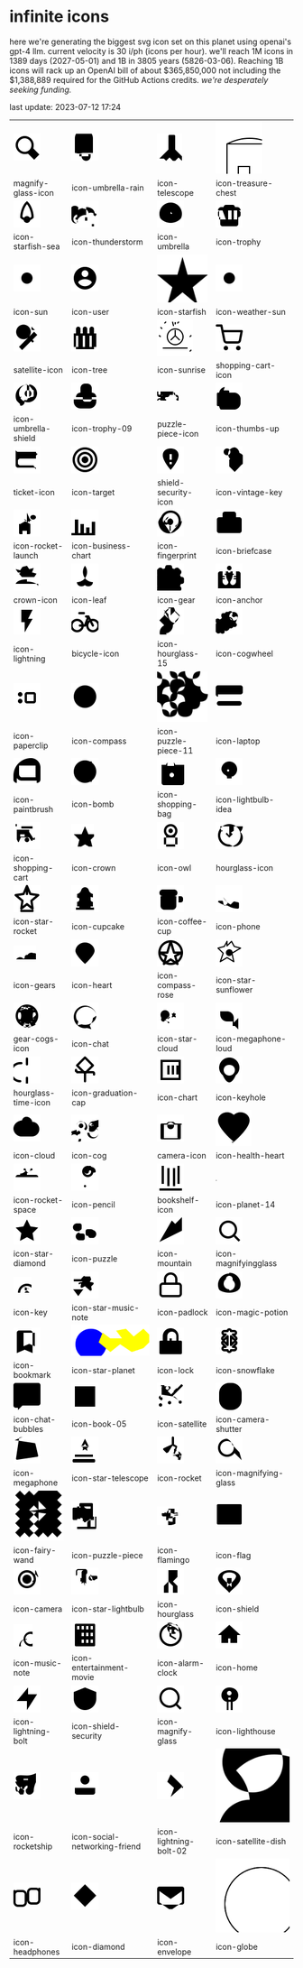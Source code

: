 # infinite icons

here we're generating the biggest svg icon set on this planet using openai's gpt-4 llm. current velocity is 30 i/ph (icons per hour). we'll reach 1M icons in 1389 days (2027-05-01) and 1B in 3805 years (5826-03-06). Reaching 1B icons will rack up an OpenAI bill of about $365,850,000 not including the $1,388,889 required for the GitHub Actions credits. _we're desperately seeking funding._

last update: 2023-07-12 17:24

|  |  |  |  |
| ---- | ---- | ---- | ---- |
| ![icons/magnify-glass-icon](icons/magnify-glass-icon.svg) | ![icons/icon-umbrella-rain](icons/icon-umbrella-rain.svg) | ![icons/icon-telescope](icons/icon-telescope.svg) | ![icons/icon-treasure-chest](icons/icon-treasure-chest.svg) 
| magnify-glass-icon | icon-umbrella-rain | icon-telescope | icon-treasure-chest 
| ![icons/icon-starfish-sea](icons/icon-starfish-sea.svg) | ![icons/icon-thunderstorm](icons/icon-thunderstorm.svg) | ![icons/icon-umbrella](icons/icon-umbrella.svg) | ![icons/icon-trophy](icons/icon-trophy.svg) 
| icon-starfish-sea | icon-thunderstorm | icon-umbrella | icon-trophy 
| ![icons/icon-sun](icons/icon-sun.svg) | ![icons/icon-user](icons/icon-user.svg) | ![icons/icon-starfish](icons/icon-starfish.svg) | ![icons/icon-weather-sun](icons/icon-weather-sun.svg) 
| icon-sun | icon-user | icon-starfish | icon-weather-sun 
| ![icons/satellite-icon](icons/satellite-icon.svg) | ![icons/icon-tree](icons/icon-tree.svg) | ![icons/icon-sunrise](icons/icon-sunrise.svg) | ![icons/shopping-cart-icon](icons/shopping-cart-icon.svg) 
| satellite-icon | icon-tree | icon-sunrise | shopping-cart-icon 
| ![icons/icon-umbrella-shield](icons/icon-umbrella-shield.svg) | ![icons/icon-trophy-09](icons/icon-trophy-09.svg) | ![icons/puzzle-piece-icon](icons/puzzle-piece-icon.svg) | ![icons/icon-thumbs-up](icons/icon-thumbs-up.svg) 
| icon-umbrella-shield | icon-trophy-09 | puzzle-piece-icon | icon-thumbs-up 
| ![icons/ticket-icon](icons/ticket-icon.svg) | ![icons/icon-target](icons/icon-target.svg) | ![icons/shield-security-icon](icons/shield-security-icon.svg) | ![icons/icon-vintage-key](icons/icon-vintage-key.svg) 
| ticket-icon | icon-target | shield-security-icon | icon-vintage-key 
| ![icons/icon-rocket-launch](icons/icon-rocket-launch.svg) | ![icons/icon-business-chart](icons/icon-business-chart.svg) | ![icons/icon-fingerprint](icons/icon-fingerprint.svg) | ![icons/icon-briefcase](icons/icon-briefcase.svg) 
| icon-rocket-launch | icon-business-chart | icon-fingerprint | icon-briefcase 
| ![icons/crown-icon](icons/crown-icon.svg) | ![icons/icon-leaf](icons/icon-leaf.svg) | ![icons/icon-gear](icons/icon-gear.svg) | ![icons/icon-anchor](icons/icon-anchor.svg) 
| crown-icon | icon-leaf | icon-gear | icon-anchor 
| ![icons/icon-lightning](icons/icon-lightning.svg) | ![icons/bicycle-icon](icons/bicycle-icon.svg) | ![icons/icon-hourglass-15](icons/icon-hourglass-15.svg) | ![icons/icon-cogwheel](icons/icon-cogwheel.svg) 
| icon-lightning | bicycle-icon | icon-hourglass-15 | icon-cogwheel 
| ![icons/icon-paperclip](icons/icon-paperclip.svg) | ![icons/icon-compass](icons/icon-compass.svg) | ![icons/icon-puzzle-piece-11](icons/icon-puzzle-piece-11.svg) | ![icons/icon-laptop](icons/icon-laptop.svg) 
| icon-paperclip | icon-compass | icon-puzzle-piece-11 | icon-laptop 
| ![icons/icon-paintbrush](icons/icon-paintbrush.svg) | ![icons/icon-bomb](icons/icon-bomb.svg) | ![icons/icon-shopping-bag](icons/icon-shopping-bag.svg) | ![icons/icon-lightbulb-idea](icons/icon-lightbulb-idea.svg) 
| icon-paintbrush | icon-bomb | icon-shopping-bag | icon-lightbulb-idea 
| ![icons/icon-shopping-cart](icons/icon-shopping-cart.svg) | ![icons/icon-crown](icons/icon-crown.svg) | ![icons/icon-owl](icons/icon-owl.svg) | ![icons/hourglass-icon](icons/hourglass-icon.svg) 
| icon-shopping-cart | icon-crown | icon-owl | hourglass-icon 
| ![icons/icon-star-rocket](icons/icon-star-rocket.svg) | ![icons/icon-cupcake](icons/icon-cupcake.svg) | ![icons/icon-coffee-cup](icons/icon-coffee-cup.svg) | ![icons/icon-phone](icons/icon-phone.svg) 
| icon-star-rocket | icon-cupcake | icon-coffee-cup | icon-phone 
| ![icons/icon-gears](icons/icon-gears.svg) | ![icons/icon-heart](icons/icon-heart.svg) | ![icons/icon-compass-rose](icons/icon-compass-rose.svg) | ![icons/icon-star-sunflower](icons/icon-star-sunflower.svg) 
| icon-gears | icon-heart | icon-compass-rose | icon-star-sunflower 
| ![icons/gear-cogs-icon](icons/gear-cogs-icon.svg) | ![icons/icon-chat](icons/icon-chat.svg) | ![icons/icon-star-cloud](icons/icon-star-cloud.svg) | ![icons/icon-megaphone-loud](icons/icon-megaphone-loud.svg) 
| gear-cogs-icon | icon-chat | icon-star-cloud | icon-megaphone-loud 
| ![icons/hourglass-time-icon](icons/hourglass-time-icon.svg) | ![icons/icon-graduation-cap](icons/icon-graduation-cap.svg) | ![icons/icon-chart](icons/icon-chart.svg) | ![icons/icon-keyhole](icons/icon-keyhole.svg) 
| hourglass-time-icon | icon-graduation-cap | icon-chart | icon-keyhole 
| ![icons/icon-cloud](icons/icon-cloud.svg) | ![icons/icon-cog](icons/icon-cog.svg) | ![icons/camera-icon](icons/camera-icon.svg) | ![icons/icon-health-heart](icons/icon-health-heart.svg) 
| icon-cloud | icon-cog | camera-icon | icon-health-heart 
| ![icons/icon-rocket-space](icons/icon-rocket-space.svg) | ![icons/icon-pencil](icons/icon-pencil.svg) | ![icons/bookshelf-icon](icons/bookshelf-icon.svg) | ![icons/icon-planet-14](icons/icon-planet-14.svg) 
| icon-rocket-space | icon-pencil | bookshelf-icon | icon-planet-14 
| ![icons/icon-star-diamond](icons/icon-star-diamond.svg) | ![icons/icon-puzzle](icons/icon-puzzle.svg) | ![icons/icon-mountain](icons/icon-mountain.svg) | ![icons/icon-magnifyingglass](icons/icon-magnifyingglass.svg) 
| icon-star-diamond | icon-puzzle | icon-mountain | icon-magnifyingglass 
| ![icons/icon-key](icons/icon-key.svg) | ![icons/icon-star-music-note](icons/icon-star-music-note.svg) | ![icons/icon-padlock](icons/icon-padlock.svg) | ![icons/icon-magic-potion](icons/icon-magic-potion.svg) 
| icon-key | icon-star-music-note | icon-padlock | icon-magic-potion 
| ![icons/icon-bookmark](icons/icon-bookmark.svg) | ![icons/icon-star-planet](icons/icon-star-planet.svg) | ![icons/icon-lock](icons/icon-lock.svg) | ![icons/icon-snowflake](icons/icon-snowflake.svg) 
| icon-bookmark | icon-star-planet | icon-lock | icon-snowflake 
| ![icons/icon-chat-bubbles](icons/icon-chat-bubbles.svg) | ![icons/icon-book-05](icons/icon-book-05.svg) | ![icons/icon-satellite](icons/icon-satellite.svg) | ![icons/icon-camera-shutter](icons/icon-camera-shutter.svg) 
| icon-chat-bubbles | icon-book-05 | icon-satellite | icon-camera-shutter 
| ![icons/icon-megaphone](icons/icon-megaphone.svg) | ![icons/icon-star-telescope](icons/icon-star-telescope.svg) | ![icons/icon-rocket](icons/icon-rocket.svg) | ![icons/icon-magnifying-glass](icons/icon-magnifying-glass.svg) 
| icon-megaphone | icon-star-telescope | icon-rocket | icon-magnifying-glass 
| ![icons/icon-fairy-wand](icons/icon-fairy-wand.svg) | ![icons/icon-puzzle-piece](icons/icon-puzzle-piece.svg) | ![icons/icon-flamingo](icons/icon-flamingo.svg) | ![icons/icon-flag](icons/icon-flag.svg) 
| icon-fairy-wand | icon-puzzle-piece | icon-flamingo | icon-flag 
| ![icons/icon-camera](icons/icon-camera.svg) | ![icons/icon-star-lightbulb](icons/icon-star-lightbulb.svg) | ![icons/icon-hourglass](icons/icon-hourglass.svg) | ![icons/icon-shield](icons/icon-shield.svg) 
| icon-camera | icon-star-lightbulb | icon-hourglass | icon-shield 
| ![icons/icon-music-note](icons/icon-music-note.svg) | ![icons/icon-entertainment-movie](icons/icon-entertainment-movie.svg) | ![icons/icon-alarm-clock](icons/icon-alarm-clock.svg) | ![icons/icon-home](icons/icon-home.svg) 
| icon-music-note | icon-entertainment-movie | icon-alarm-clock | icon-home 
| ![icons/icon-lightning-bolt](icons/icon-lightning-bolt.svg) | ![icons/icon-shield-security](icons/icon-shield-security.svg) | ![icons/icon-magnify-glass](icons/icon-magnify-glass.svg) | ![icons/icon-lighthouse](icons/icon-lighthouse.svg) 
| icon-lightning-bolt | icon-shield-security | icon-magnify-glass | icon-lighthouse 
| ![icons/icon-rocketship](icons/icon-rocketship.svg) | ![icons/icon-social-networking-friend](icons/icon-social-networking-friend.svg) | ![icons/icon-lightning-bolt-02](icons/icon-lightning-bolt-02.svg) | ![icons/icon-satellite-dish](icons/icon-satellite-dish.svg) 
| icon-rocketship | icon-social-networking-friend | icon-lightning-bolt-02 | icon-satellite-dish 
| ![icons/icon-headphones](icons/icon-headphones.svg) | ![icons/icon-diamond](icons/icon-diamond.svg) | ![icons/icon-envelope](icons/icon-envelope.svg) | ![icons/icon-globe](icons/icon-globe.svg) 
| icon-headphones | icon-diamond | icon-envelope | icon-globe 

